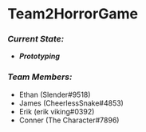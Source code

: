 # Team2HorrorGame

### *Current State:*
* ***Prototyping***

### *Team Members:*
* Ethan (Slender#9518)
* James (CheerlessSnake#4853)
* Erik (erik viking#0392)
* Conner (The Character#7896)
